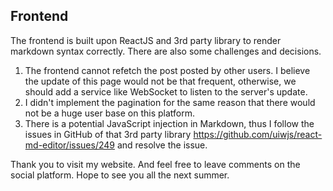 ## Frontend
The frontend is built upon ReactJS and 3rd party library to render markdown syntax correctly.
There are also some challenges and decisions.
1. The frontend cannot refetch the post posted by other users. I believe the update of this page would not be that frequent, otherwise, we should add a service like WebSocket to listen to the server's update.
2. I didn't implement the pagination for the same reason that there would not be a huge user base on this platform.
3. There is a potential JavaScript injection in Markdown, thus I follow the issues in GitHub of that 3rd party library https://github.com/uiwjs/react-md-editor/issues/249 and resolve the issue.

Thank you to visit my website. And feel free to leave comments on the social platform. Hope to see you all the next summer.
